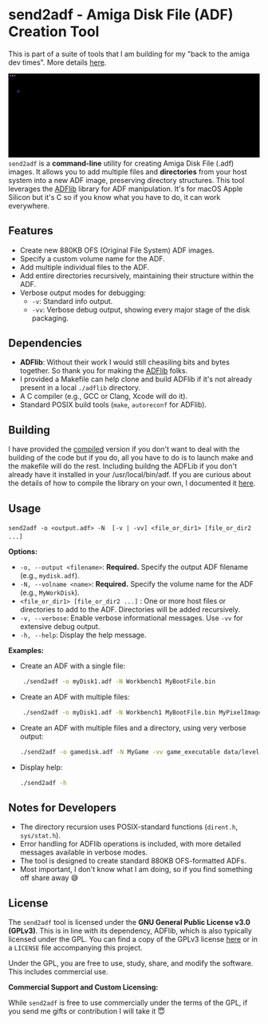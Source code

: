 # send2adf - Amiga Disk File (ADF) Creation Tool
This is part of a suite of tools that I am building for my "back to the amiga dev times". More details [here](https://ginnov.github.io/littlethings/).

![](docs/demo_usage.gif)
`send2adf` is a **command-line** utility for creating Amiga Disk File (.adf) images. It allows you to add multiple files and **directories** from your host system into a new ADF image, preserving directory structures. This tool leverages the [ADFlib](https://github.com/lclevy/ADFlib) library for ADF manipulation. It's for macOS Apple Silicon but it's C so if you know what you have to do, it can work everywhere.

## Features

* Create new 880KB OFS (Original File System) ADF images.
* Specify a custom volume name for the ADF.
* Add multiple individual files to the ADF.
* Add entire directories recursively, maintaining their structure within the ADF.
* Verbose output modes for debugging:
    * `-v`: Standard info output.
    * `-vv`: Verbose debug output, showing every major stage of the disk packaging.

## Dependencies

* **ADFlib**: Without their work I would still cheasiling bits and bytes together. So thank you for making the [ADFlib](https://github.com/lclevy/ADFlib) folks.
* I provided a Makefile can help clone and build ADFlib if it's not already present in a local `./adflib` directory.
* A C compiler (e.g., GCC or Clang, Xcode will do it).
* Standard POSIX build tools (`make`, `autoreconf` for ADFlib).

## Building

I have provided the [compiled](https://github.com/GINNOV/littlethings/raw/master/Amiga/Tools/releases/send2adf.zip) version if you don't want to deal with the building of the code but if you do, all you have to do is to launch make and the makefile will do the rest. Including buildng the ADFLib if you don't already have it installed in your /usr/local/bin/adf. If you are curious about the details of how to compile the library on your own, I documented it [here](docs/build_adflib.md).

## Usage


`send2adf -o <output.adf> -N  [-v | -vv] <file_or_dir1> [file_or_dir2 ...]`


**Options:**

* `-o, --output <filename>`: **Required.** Specify the output ADF filename (e.g., `mydisk.adf`).
* `-N, --volname <name>`: **Required.** Specify the volume name for the ADF (e.g., `MyWorkDisk`).
* `<file_or_dir1> [file_or_dir2 ...]` : One or more host files or directories to add to the ADF. Directories will be added recursively.
* `-v, --verbose`: Enable verbose informational messages. Use `-vv` for extensive debug output.
* `-h, --help`: Display the help message.

**Examples:**

* Create an ADF with a single file:
```bash
    ./send2adf -o myDisk1.adf -N Workbench1 MyBootFile.bin
```

* Create an ADF with multiple files:
```bash
    ./send2adf -o myDisk1.adf -N Workbench1 MyBootFile.bin MyPixelImage.iff
```

* Create an ADF with multiple files and a directory, using very verbose output:
    ```bash
    ./send2adf -o gamedisk.adf -N MyGame -vv game_executable data/level1.dat assets_folder
    ```

* Display help:
    ```bash
    ./send2adf -h
    ```

## Notes for Developers

* The directory recursion uses POSIX-standard functions (`dirent.h`, `sys/stat.h`).
* Error handling for ADFlib operations is included, with more detailed messages available in verbose modes.
* The tool is designed to create standard 880KB OFS-formatted ADFs.
* Most important, I don't know what I am doing, so if you find something off share away 😅

## License

The `send2adf` tool is licensed under the **GNU General Public License v3.0 (GPLv3)**. This is in line with its dependency, ADFlib, which is also typically licensed under the GPL. You can find a copy of the GPLv3 license [here](https://www.gnu.org/licenses/gpl-3.0.en.html) or in a `LICENSE` file accompanying this project.

Under the GPL, you are free to use, study, share, and modify the software. This includes commercial use.

**Commercial Support and Custom Licensing:**

While `send2adf` is free to use commercially under the terms of the GPL, if you send me gifts or contribution I will take it 😇

